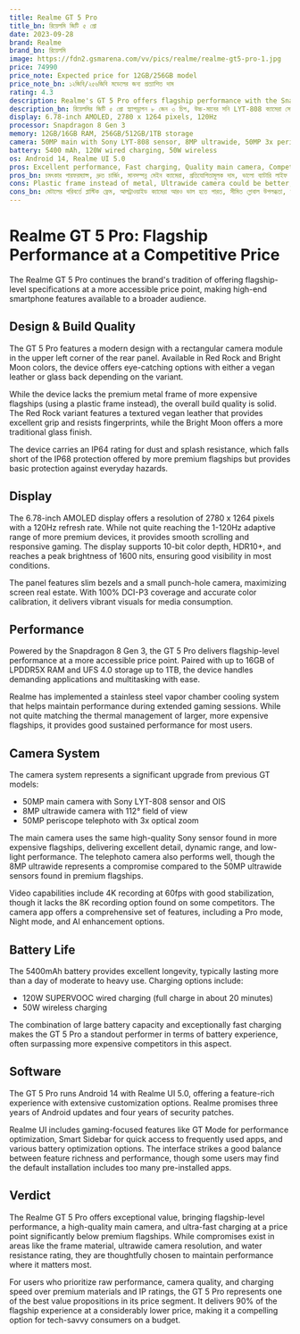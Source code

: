 ```yaml
---
title: Realme GT 5 Pro
title_bn: রিয়েলমি জিটি ৫ প্রো
date: 2023-09-28
brand: Realme
brand_bn: রিয়েলমি
image: https://fdn2.gsmarena.com/vv/pics/realme/realme-gt5-pro-1.jpg
price: 74990
price_note: Expected price for 12GB/256GB model
price_note_bn: ১২জিবি/২৫৬জিবি মডেলের জন্য প্রত্যাশিত দাম
rating: 4.3
description: Realme's GT 5 Pro offers flagship performance with the Snapdragon 8 Gen 3 chip, a high-quality Sony LYT-808 camera sensor, and ultra-fast 120W charging at a competitive price.
description_bn: রিয়েলমির জিটি ৫ প্রো স্ন্যাপড্রাগন ৮ জেন ৩ চিপ, উচ্চ-মানের সনি LYT-808 ক্যামেরা সেন্সর এবং প্রতিযোগিতামূলক দামে অত্যন্ত দ্রুত ১২০W চার্জিং সহ ফ্ল্যাগশিপ পারফরম্যান্স অফার করে।
display: 6.78-inch AMOLED, 2780 x 1264 pixels, 120Hz
processor: Snapdragon 8 Gen 3
memory: 12GB/16GB RAM, 256GB/512GB/1TB storage
camera: 50MP main with Sony LYT-808 sensor, 8MP ultrawide, 50MP 3x periscope; 32MP front
battery: 5400 mAh, 120W wired charging, 50W wireless
os: Android 14, Realme UI 5.0
pros: Excellent performance, Fast charging, Quality main camera, Competitive price, Good battery life
pros_bn: চমৎকার পারফরম্যান্স, দ্রুত চার্জিং, মানসম্পন্ন মেইন ক্যামেরা, প্রতিযোগিতামূলক দাম, ভালো ব্যাটারি লাইফ
cons: Plastic frame instead of metal, Ultrawide camera could be better, Limited global availability, No IP68 rating
cons_bn: মেটালের পরিবর্তে প্লাস্টিক ফ্রেম, আলট্রাওয়াইড ক্যামেরা আরও ভাল হতে পারত, সীমিত গ্লোবাল উপলব্ধতা, আইপি৬৮ রেটিং নেই
---
```


# Realme GT 5 Pro: Flagship Performance at a Competitive Price

The Realme GT 5 Pro continues the brand's tradition of offering flagship-level specifications at a more accessible price point, making high-end smartphone features available to a broader audience.

## Design & Build Quality

The GT 5 Pro features a modern design with a rectangular camera module in the upper left corner of the rear panel. Available in Red Rock and Bright Moon colors, the device offers eye-catching options with either a vegan leather or glass back depending on the variant.

While the device lacks the premium metal frame of more expensive flagships (using a plastic frame instead), the overall build quality is solid. The Red Rock variant features a textured vegan leather that provides excellent grip and resists fingerprints, while the Bright Moon offers a more traditional glass finish.

The device carries an IP64 rating for dust and splash resistance, which falls short of the IP68 protection offered by more premium flagships but provides basic protection against everyday hazards.

## Display

The 6.78-inch AMOLED display offers a resolution of 2780 x 1264 pixels with a 120Hz refresh rate. While not quite reaching the 1-120Hz adaptive range of more premium devices, it provides smooth scrolling and responsive gaming. The display supports 10-bit color depth, HDR10+, and reaches a peak brightness of 1600 nits, ensuring good visibility in most conditions.

The panel features slim bezels and a small punch-hole camera, maximizing screen real estate. With 100% DCI-P3 coverage and accurate color calibration, it delivers vibrant visuals for media consumption.

## Performance

Powered by the Snapdragon 8 Gen 3, the GT 5 Pro delivers flagship-level performance at a more accessible price point. Paired with up to 16GB of LPDDR5X RAM and UFS 4.0 storage up to 1TB, the device handles demanding applications and multitasking with ease.

Realme has implemented a stainless steel vapor chamber cooling system that helps maintain performance during extended gaming sessions. While not quite matching the thermal management of larger, more expensive flagships, it provides good sustained performance for most users.

## Camera System

The camera system represents a significant upgrade from previous GT models:

- 50MP main camera with Sony LYT-808 sensor and OIS
- 8MP ultrawide camera with 112° field of view
- 50MP periscope telephoto with 3x optical zoom

The main camera uses the same high-quality Sony sensor found in more expensive flagships, delivering excellent detail, dynamic range, and low-light performance. The telephoto camera also performs well, though the 8MP ultrawide represents a compromise compared to the 50MP ultrawide sensors found in premium flagships.

Video capabilities include 4K recording at 60fps with good stabilization, though it lacks the 8K recording option found on some competitors. The camera app offers a comprehensive set of features, including a Pro mode, Night mode, and AI enhancement options.

## Battery Life

The 5400mAh battery provides excellent longevity, typically lasting more than a day of moderate to heavy use. Charging options include:

- 120W SUPERVOOC wired charging (full charge in about 20 minutes)
- 50W wireless charging

The combination of large battery capacity and exceptionally fast charging makes the GT 5 Pro a standout performer in terms of battery experience, often surpassing more expensive competitors in this aspect.

## Software

The GT 5 Pro runs Android 14 with Realme UI 5.0, offering a feature-rich experience with extensive customization options. Realme promises three years of Android updates and four years of security patches.

Realme UI includes gaming-focused features like GT Mode for performance optimization, Smart Sidebar for quick access to frequently used apps, and various battery optimization options. The interface strikes a good balance between feature richness and performance, though some users may find the default installation includes too many pre-installed apps.

## Verdict

The Realme GT 5 Pro offers exceptional value, bringing flagship-level performance, a high-quality main camera, and ultra-fast charging at a price point significantly below premium flagships. While compromises exist in areas like the frame material, ultrawide camera resolution, and water resistance rating, they are thoughtfully chosen to maintain performance where it matters most.

For users who prioritize raw performance, camera quality, and charging speed over premium materials and IP ratings, the GT 5 Pro represents one of the best value propositions in its price segment. It delivers 90% of the flagship experience at a considerably lower price, making it a compelling option for tech-savvy consumers on a budget.

